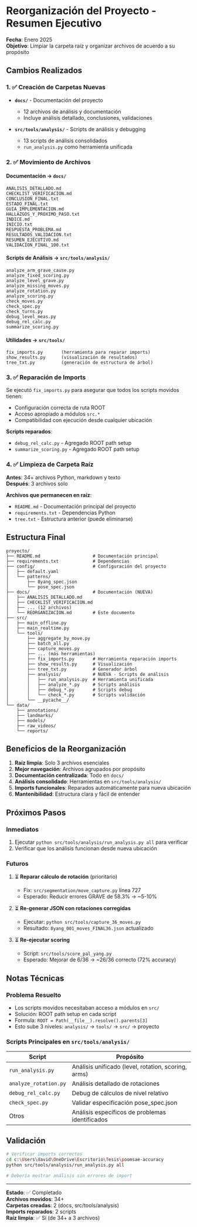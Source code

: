 # Reorganización del Proyecto - Resumen Ejecutivo

**Fecha**: Enero 2025  
**Objetivo**: Limpiar la carpeta raíz y organizar archivos de acuerdo a su propósito

## Cambios Realizados

### 1. ✅ Creación de Carpetas Nuevas

- **`docs/`** - Documentación del proyecto
  - 12 archivos de análisis y documentación
  - Incluye análisis detallado, conclusiones, validaciones

- **`src/tools/analysis/`** - Scripts de análisis y debugging
  - 13 scripts de análisis consolidados
  - `run_analysis.py` como herramienta unificada

### 2. ✅ Movimiento de Archivos

#### Documentación → `docs/`
```
ANALISIS_DETALLADO.md
CHECKLIST_VERIFICACION.md
CONCLUSION_FINAL.txt
ESTADO_FINAL.txt
GUIA_IMPLEMENTACION.md
HALLAZGOS_Y_PROXIMO_PASO.txt
INDICE.md
INICIO.txt
RESPUESTA_PROBLEMA.md
RESULTADOS_VALIDACION.txt
RESUMEN_EJECUTIVO.md
VALIDACION_FINAL_100.txt
```

#### Scripts de Análisis → `src/tools/analysis/`
```
analyze_arm_grave_cause.py
analyze_fixed_scoring.py
analyze_level_grave.py
analyze_missing_moves.py
analyze_rotation.py
analyze_scoring.py
check_moves.py
check_spec.py
check_turns.py
debug_level_meas.py
debug_rel_calc.py
summarize_scoring.py
```

#### Utilidades → `src/tools/`
```
fix_imports.py       (herramienta para reparar imports)
show_results.py      (visualización de resultados)
tree_txt.py          (generación de estructura de árbol)
```

### 3. ✅ Reparación de Imports

Se ejecutó `fix_imports.py` para asegurar que todos los scripts movidos tienen:
- Configuración correcta de ruta ROOT
- Acceso apropiado a módulos `src.*`
- Compatibilidad con ejecución desde cualquier ubicación

**Scripts reparados**:
- `debug_rel_calc.py` - Agregado ROOT path setup
- `summarize_scoring.py` - Agregado ROOT path setup

### 4. ✅ Limpieza de Carpeta Raíz

**Antes**: 34+ archivos Python, markdown y texto  
**Después**: 3 archivos solo

**Archivos que permanecen en raíz**:
- `README.md` - Documentación principal del proyecto
- `requirements.txt` - Dependencias Python
- `tree.txt` - Estructura anterior (puede eliminarse)

## Estructura Final

```
proyecto/
├── README.md                    # Documentación principal
├── requirements.txt             # Dependencias
├── config/                      # Configuración del proyecto
│   ├── default.yaml
│   └── patterns/
│       ├── 8yang_spec.json
│       └── pose_spec.json
├── docs/                        # Documentación (NUEVA)
│   ├── ANALISIS_DETALLADO.md
│   ├── CHECKLIST_VERIFICACION.md
│   ├── ... (12 archivos)
│   └── REORGANIZACION.md        # Este documento
├── src/
│   ├── main_offline.py
│   ├── main_realtime.py
│   └── tools/
│       ├── aggregate_by_move.py
│       ├── batch_all.py
│       ├── capture_moves.py
│       ├── ... (más herramientas)
│       ├── fix_imports.py       # Herramienta reparación imports
│       ├── show_results.py      # Visualización
│       ├── tree_txt.py          # Generador árbol
│       ├── analysis/            # NUEVA - Scripts de análisis
│       │   ├── run_analysis.py  # Herramienta unificada
│       │   ├── analyze_*.py     # Scripts análisis
│       │   ├── debug_*.py       # Scripts debug
│       │   └── check_*.py       # Scripts validación
│       └── __pycache__/
└── data/
    ├── annotations/
    ├── landmarks/
    ├── models/
    ├── raw_videos/
    └── reports/
```

## Beneficios de la Reorganización

1. **Raíz limpia**: Solo 3 archivos esenciales
2. **Mejor navegación**: Archivos agrupados por propósito
3. **Documentación centralizada**: Todo en `docs/`
4. **Análisis consolidado**: Herramientas en `src/tools/analysis/`
5. **Imports funcionales**: Reparados automáticamente para nueva ubicación
6. **Mantenibilidad**: Estructura clara y fácil de entender

## Próximos Pasos

### Inmediatos
1. Ejecutar `python src/tools/analysis/run_analysis.py all` para verificar
2. Verificar que los análisis funcionan desde nueva ubicación

### Futuros
1. ⏳ **Reparar cálculo de rotación** (prioritario)
   - Fix: `src/segmentation/move_capture.py` línea 727
   - Esperado: Reducir errores GRAVE de 58.3% → ~5-10%
   
2. ⏳ **Re-generar JSON con rotaciones corregidas**
   - Ejecutar: `python src/tools/capture_36_moves.py`
   - Resultado: `8yang_001_moves_FINAL36.json` actualizado

3. ⏳ **Re-ejecutar scoring**
   - Script: `src/tools/score_pal_yang.py`
   - Esperado: Mejorar de 6/36 → ~26/36 correcto (72% accuracy)

## Notas Técnicas

### Problema Resuelto
- Los scripts movidos necesitaban acceso a módulos en `src/`
- Solución: ROOT path setup en cada script
- Formula: `ROOT = Path(__file__).resolve().parents[3]`
- Esto sube 3 niveles: `analysis/` → `tools/` → `src/` → proyecto

### Scripts Principales en `src/tools/analysis/`

| Script | Propósito |
|--------|-----------|
| `run_analysis.py` | Análisis unificado (level, rotation, scoring, arms) |
| `analyze_rotation.py` | Análisis detallado de rotaciones |
| `debug_rel_calc.py` | Debug de cálculos de nivel relativo |
| `check_spec.py` | Validar especificación pose_spec.json |
| Otros | Análisis específicos de problemas identificados |

## Validación

```bash
# Verificar imports correctos
cd c:\Users\david\OneDrive\Escritorio\Tesis\poomsae-accuracy
python src/tools/analysis/run_analysis.py all

# Debería mostrar análisis sin errores de import
```

---

**Estado**: ✅ Completado  
**Archivos movidos**: 34+  
**Carpetas creadas**: 2 (docs, src/tools/analysis)  
**Imports reparados**: 2 scripts  
**Raíz limpia**: ✅ Sí (de 34+ a 3 archivos)

